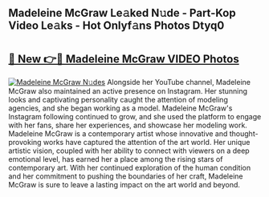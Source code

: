 ## Madeleine McGraw Le𝚊ked N𝚞de - Part-Kop Video Le𝚊ks - Hot Onlyf𝚊ns Photos Dtyq0

# <h2><a href="http://ab55732.deff.icu/?id=Madeleine+McGraw">🔗 New 👉🔴 Madeleine McGraw VIDEO Photos</a></h2>

[![Madeleine McGraw N𝚞des](https://i.imgur.com/rIISA9y.gif)](http://ab55732.deff.icu/?id=Madeleine+McGraw)
Alongside her YouTube channel, Madeleine McGraw also maintained an active presence on Instagram. Her stunning looks and captivating personality caught the attention of modeling agencies, and she began working as a model. Madeleine McGraw's Instagram following continued to grow, and she used the platform to engage with her fans, share her experiences, and showcase her modeling work. Madeleine McGraw is a contemporary artist whose innovative and thought-provoking works have captured the attention of the art world. Her unique artistic vision, coupled with her ability to connect with viewers on a deep emotional level, has earned her a place among the rising stars of contemporary art. With her continued exploration of the human condition and her commitment to pushing the boundaries of her craft, Madeleine McGraw is sure to leave a lasting impact on the art world and beyond.
